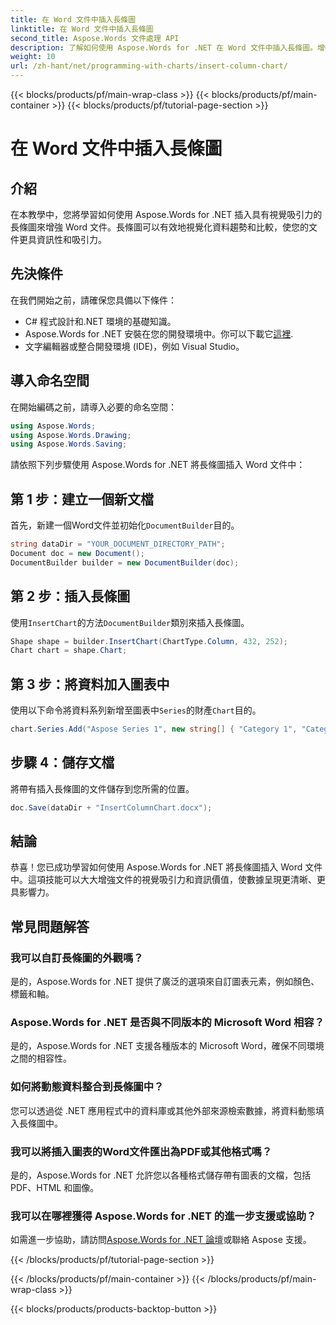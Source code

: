 ```yaml
---
title: 在 Word 文件中插入長條圖
linktitle: 在 Word 文件中插入長條圖
second_title: Aspose.Words 文件處理 API
description: 了解如何使用 Aspose.Words for .NET 在 Word 文件中插入長條圖。增強報告和簡報中的資料視覺化。
weight: 10
url: /zh-hant/net/programming-with-charts/insert-column-chart/
---
```


{{< blocks/products/pf/main-wrap-class >}}
{{< blocks/products/pf/main-container >}}
{{< blocks/products/pf/tutorial-page-section >}}

# 在 Word 文件中插入長條圖

## 介紹

在本教學中，您將學習如何使用 Aspose.Words for .NET 插入具有視覺吸引力的長條圖來增強 Word 文件。長條圖可以有效地視覺化資料趨勢和比較，使您的文件更具資訊性和吸引力。

## 先決條件

在我們開始之前，請確保您具備以下條件：

- C# 程式設計和.NET 環境的基礎知識。
-  Aspose.Words for .NET 安裝在您的開發環境中。你可以下載它[這裡](https://releases.aspose.com/words/net/).
- 文字編輯器或整合開發環境 (IDE)，例如 Visual Studio。

## 導入命名空間

在開始編碼之前，請導入必要的命名空間：

```csharp
using Aspose.Words;
using Aspose.Words.Drawing;
using Aspose.Words.Saving;
```

請依照下列步驟使用 Aspose.Words for .NET 將長條圖插入 Word 文件中：

## 第 1 步：建立一個新文檔

首先，新建一個Word文件並初始化`DocumentBuilder`目的。

```csharp
string dataDir = "YOUR_DOCUMENT_DIRECTORY_PATH";
Document doc = new Document();
DocumentBuilder builder = new DocumentBuilder(doc);
```

## 第 2 步：插入長條圖

使用`InsertChart`的方法`DocumentBuilder`類別來插入長條圖。

```csharp
Shape shape = builder.InsertChart(ChartType.Column, 432, 252);
Chart chart = shape.Chart;
```

## 第 3 步：將資料加入圖表中

使用以下命令將資料系列新增至圖表中`Series`的財產`Chart`目的。

```csharp
chart.Series.Add("Aspose Series 1", new string[] { "Category 1", "Category 2" }, new double[] { 1, 2 });
```

## 步驟 4：儲存文檔

將帶有插入長條圖的文件儲存到您所需的位置。

```csharp
doc.Save(dataDir + "InsertColumnChart.docx");
```

## 結論

恭喜！您已成功學習如何使用 Aspose.Words for .NET 將長條圖插入 Word 文件中。這項技能可以大大增強文件的視覺吸引力和資訊價值，使數據呈現更清晰、更具影響力。

## 常見問題解答

### 我可以自訂長條圖的外觀嗎？
是的，Aspose.Words for .NET 提供了廣泛的選項來自訂圖表元素，例如顏色、標籤和軸。

### Aspose.Words for .NET 是否與不同版本的 Microsoft Word 相容？
是的，Aspose.Words for .NET 支援各種版本的 Microsoft Word，確保不同環境之間的相容性。

### 如何將動態資料整合到長條圖中？
您可以透過從 .NET 應用程式中的資料庫或其他外部來源檢索數據，將資料動態填入長條圖中。

### 我可以將插入圖表的Word文件匯出為PDF或其他格式嗎？
是的，Aspose.Words for .NET 允許您以各種格式儲存帶有圖表的文檔，包括 PDF、HTML 和圖像。

### 我可以在哪裡獲得 Aspose.Words for .NET 的進一步支援或協助？
如需進一步協助，請訪問[Aspose.Words for .NET 論壇](https://forum.aspose.com/c/words/8)或聯絡 Aspose 支援。


{{< /blocks/products/pf/tutorial-page-section >}}

{{< /blocks/products/pf/main-container >}}
{{< /blocks/products/pf/main-wrap-class >}}

{{< blocks/products/products-backtop-button >}}
